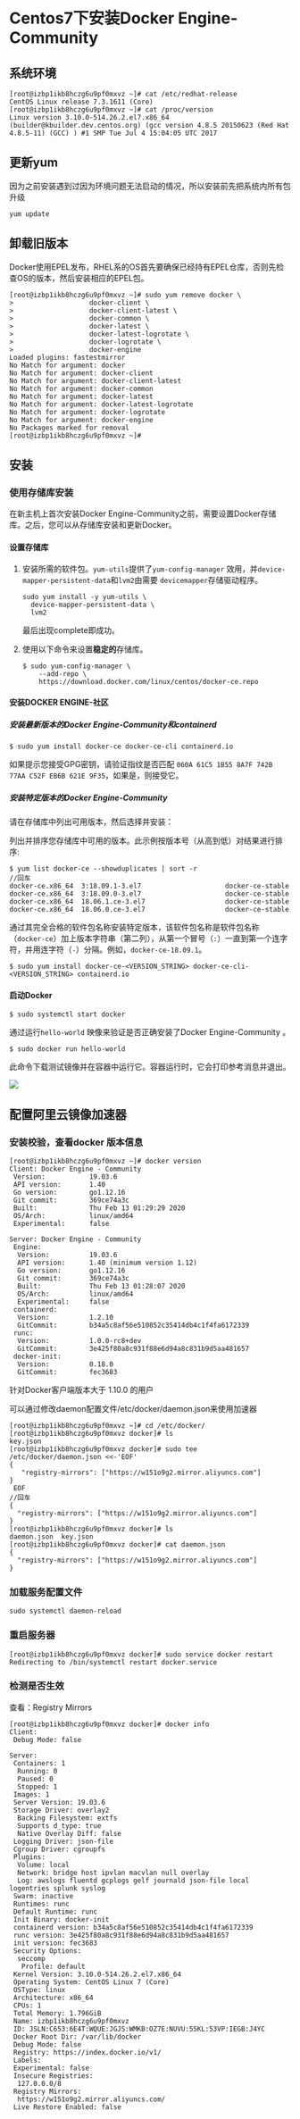 # Centos7下安装Docker Engine-Community

## 系统环境

```shell
[root@izbp1ikb8hczg6u9pf0mxvz ~]# cat /etc/redhat-release
CentOS Linux release 7.3.1611 (Core) 
[root@izbp1ikb8hczg6u9pf0mxvz ~]# cat /proc/version
Linux version 3.10.0-514.26.2.el7.x86_64 (builder@kbuilder.dev.centos.org) (gcc version 4.8.5 20150623 (Red Hat 4.8.5-11) (GCC) ) #1 SMP Tue Jul 4 15:04:05 UTC 2017
```

## 更新yum

因为之前安装遇到过因为环境问题无法启动的情况，所以安装前先把系统内所有包升级

```shell
yum update
```
## 卸载旧版本

Docker使用EPEL发布，RHEL系的OS首先要确保已经持有EPEL仓库，否则先检查OS的版本，然后安装相应的EPEL包。

```shell
[root@izbp1ikb8hczg6u9pf0mxvz ~]# sudo yum remove docker \
>                   docker-client \
>                   docker-client-latest \
>                   docker-common \
>                   docker-latest \
>                   docker-latest-logrotate \
>                   docker-logrotate \
>                   docker-engine
Loaded plugins: fastestmirror
No Match for argument: docker
No Match for argument: docker-client
No Match for argument: docker-client-latest
No Match for argument: docker-common
No Match for argument: docker-latest
No Match for argument: docker-latest-logrotate
No Match for argument: docker-logrotate
No Match for argument: docker-engine
No Packages marked for removal
[root@izbp1ikb8hczg6u9pf0mxvz ~]# 

```

## 安装

### 使用存储库安装

在新主机上首次安装Docker Engine-Community之前，需要设置Docker存储库。之后，您可以从存储库安装和更新Docker。

#### 设置存储库

1. 安装所需的软件包。`yum-utils`提供了`yum-config-manager` 效用，并`device-mapper-persistent-data`和`lvm2`由需要 `devicemapper`存储驱动程序。

   ```shell
   sudo yum install -y yum-utils \
     device-mapper-persistent-data \
     lvm2
   ```

   最后出现complete即成功。

2. 使用以下命令来设置**稳定的**存储库。

   ```shell
   $ sudo yum-config-manager \
       --add-repo \
       https://download.docker.com/linux/centos/docker-ce.repo
   ```

#### 安装DOCKER ENGINE-社区

##### 安装最新版本的Docker Engine-Community和containerd

```shell
$ sudo yum install docker-ce docker-ce-cli containerd.io
```

如果提示您接受GPG密钥，请验证指纹是否匹配 `060A 61C5 1B55 8A7F 742B 77AA C52F EB6B 621E 9F35`，如果是，则接受它。

##### 安装特定版本的Docker Engine-Community

请在存储库中列出可用版本，然后选择并安装：

列出并排序您存储库中可用的版本。此示例按版本号（从高到低）对结果进行排序:

```shell
$ yum list docker-ce --showduplicates | sort -r
//回车
docker-ce.x86_64  3:18.09.1-3.el7                     docker-ce-stable
docker-ce.x86_64  3:18.09.0-3.el7                     docker-ce-stable
docker-ce.x86_64  18.06.1.ce-3.el7                    docker-ce-stable
docker-ce.x86_64  18.06.0.ce-3.el7                    docker-ce-stable
```

通过其完全合格的软件包名称安装特定版本，该软件包名称是软件包名称（`docker-ce`）加上版本字符串（第二列），从第一个冒号（`:`）一直到第一个连字符，并用连字符（`-`）分隔。例如，`docker-ce-18.09.1`。

```shell
$ sudo yum install docker-ce-<VERSION_STRING> docker-ce-cli-<VERSION_STRING> containerd.io
```

#### 启动Docker

```shell
$ sudo systemctl start docker
```

通过运行`hello-world` 映像来验证是否正确安装了Docker Engine-Community 。

```shell
$ sudo docker run hello-world
```

此命令下载测试镜像并在容器中运行它。容器运行时，它会打印参考消息并退出。

![](https://raw.githubusercontent.com/pomole/nemo_pic/master/20200215021125.png)

## 配置阿里云镜像加速器

### 安装校验，查看docker 版本信息

```shell
[root@izbp1ikb8hczg6u9pf0mxvz ~]# docker version
Client: Docker Engine - Community
 Version:           19.03.6
 API version:       1.40
 Go version:        go1.12.16
 Git commit:        369ce74a3c
 Built:             Thu Feb 13 01:29:29 2020
 OS/Arch:           linux/amd64
 Experimental:      false

Server: Docker Engine - Community
 Engine:
  Version:          19.03.6
  API version:      1.40 (minimum version 1.12)
  Go version:       go1.12.16
  Git commit:       369ce74a3c
  Built:            Thu Feb 13 01:28:07 2020
  OS/Arch:          linux/amd64
  Experimental:     false
 containerd:
  Version:          1.2.10
  GitCommit:        b34a5c8af56e510852c35414db4c1f4fa6172339
 runc:
  Version:          1.0.0-rc8+dev
  GitCommit:        3e425f80a8c931f88e6d94a8c831b9d5aa481657
 docker-init:
  Version:          0.18.0
  GitCommit:        fec3683

```

针对Docker客户端版本大于 1.10.0 的用户

可以通过修改daemon配置文件/etc/docker/daemon.json来使用加速器

```shell
[root@izbp1ikb8hczg6u9pf0mxvz ~]# cd /etc/docker/
[root@izbp1ikb8hczg6u9pf0mxvz docker]# ls
key.json
[root@izbp1ikb8hczg6u9pf0mxvz docker]# sudo tee /etc/docker/daemon.json <<-'EOF'
{
   "registry-mirrors": ["https://w151o9g2.mirror.aliyuncs.com"]
}
 EOF
//回车
{
  "registry-mirrors": ["https://w151o9g2.mirror.aliyuncs.com"]
}
[root@izbp1ikb8hczg6u9pf0mxvz docker]# ls
daemon.json  key.json
[root@izbp1ikb8hczg6u9pf0mxvz docker]# cat daemon.json 
{
  "registry-mirrors": ["https://w151o9g2.mirror.aliyuncs.com"]
}
```
### 加载服务配置文件

```shell
sudo systemctl daemon-reload 
```
### 重启服务器

```shell
[root@izbp1ikb8hczg6u9pf0mxvz docker]# sudo service docker restart
Redirecting to /bin/systemctl restart docker.service
```

### 检测是否生效

 查看：Registry Mirrors

```shell
[root@izbp1ikb8hczg6u9pf0mxvz docker]# docker info
Client:
 Debug Mode: false

Server:
 Containers: 1
  Running: 0
  Paused: 0
  Stopped: 1
 Images: 1
 Server Version: 19.03.6
 Storage Driver: overlay2
  Backing Filesystem: extfs
  Supports d_type: true
  Native Overlay Diff: false
 Logging Driver: json-file
 Cgroup Driver: cgroupfs
 Plugins:
  Volume: local
  Network: bridge host ipvlan macvlan null overlay
  Log: awslogs fluentd gcplogs gelf journald json-file local logentries splunk syslog
 Swarm: inactive
 Runtimes: runc
 Default Runtime: runc
 Init Binary: docker-init
 containerd version: b34a5c8af56e510852c35414db4c1f4fa6172339
 runc version: 3e425f80a8c931f88e6d94a8c831b9d5aa481657
 init version: fec3683
 Security Options:
  seccomp
   Profile: default
 Kernel Version: 3.10.0-514.26.2.el7.x86_64
 Operating System: CentOS Linux 7 (Core)
 OSType: linux
 Architecture: x86_64
 CPUs: 1
 Total Memory: 1.796GiB
 Name: izbp1ikb8hczg6u9pf0mxvz
 ID: JSLN:C653:6E4T:WQUE:JGJS:WMKB:OZ7E:NUVU:55KL:53VP:IEGB:J4YC
 Docker Root Dir: /var/lib/docker
 Debug Mode: false
 Registry: https://index.docker.io/v1/
 Labels:
 Experimental: false
 Insecure Registries:
  127.0.0.0/8
 Registry Mirrors:
  https://w151o9g2.mirror.aliyuncs.com/
 Live Restore Enabled: false

```

